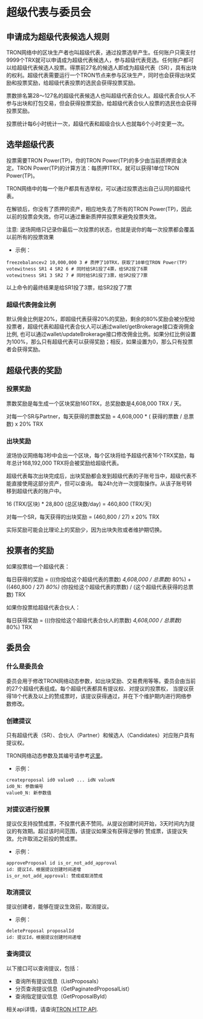 # 超级代表与委员会

## 申请成为超级代表候选人规则

 TRON网络中的区块生产者也叫超级代表，通过投票选举产生。任何账户只需支付9999个TRX就可以申请成为超级代表候选人，参与超级代表竞选。任何账户都可以给超级代表候选人投票。得票前27名的候选人即成为超级代表（SR），具有出块的权利。超级代表需要运行一个TRON节点来参与区块生产，同时也会获得出块奖励和投票奖励，给超级代表投票的选民会获得投票奖励。
 
 票数排名第28～127名的超级代表候选人也叫超级代表合伙人。超级代表合伙人不参与出块和打包交易，但会获得投票奖励，给超级代表合伙人投票的选民也会获得投票奖励。
 
 投票统计每6小时统计一次，超级代表和超级合伙人也就每6个小时变更一次。


## 选举超级代表

 投票需要TRON Power(TP)，你的TRON Power(TP)的多少由当前质押资金决定。TRON Power(TP)的计算方法：每质押1TRX，就可以获得1单位TRON Power(TP)。

 TRON网络中的每一个账户都具有选举权，可以通过投票选出自己认同的超级代表。

 在解锁后，你没有了质押的资产，相应地失去了所有的TRON Power(TP)，因此以前的投票会失效。你可以通过重新质押并投票来避免投票失效。

注意: 波场网络只记录你最后一次投票的状态，也就是说你的每一次投票都会覆盖以前所有的投票效果

+ 示例：

```shell
freezebalancev2 10,000,000 3 # 质押了10TRX，获取了10单位TRON Power(TP)
votewitness SR1 4 SR2 6 # 同时给SR1投了4票，给SR2投了6票
votewitness SR1 3 SR2 7 # 同时给SR1投了3票，给SR2投了7票
```

以上命令的最终结果是给SR1投了3票，给SR2投了7票

### 超级代表佣金比例

默认佣金比例是20%，即超级代表获得20%的奖励，剩余的80%奖励会被分配给投票者，超级代表和超级代表合伙人可以通过wallet/getBrokerage接口查询佣金比例, 也可以通过wallet/updateBrokerage接口修改佣金比例。如果分红比例设置为100%，那么只有超级代表可以获得奖励；相反，如果设置为0，那么只有投票者会获得奖励。

## 超级代表的奖励

### 投票奖励

票数奖励是每生成一个区块奖励160TRX，总奖励数是4,608,000 TRX / 天。

对每一个SR与Partner，每天获得的票数奖励 = 4,608,000 * ( 获得的票数 /  总票数) x 20%  TRX

### 出块奖励

波场协议网络每3秒中会出一个区块，每个区块将给予超级代表16个TRX奖励，每年总计168,192,000 TRX将会被奖励给超级代表。

超级代表每次出块完成后，出块奖励都会发到超级代表的子账号当中，超级代表不能直接使用这部分资产，但可以查询。 每24h允许一次提取操作。从该子账号转移到超级代表的账户中。

16 (TRX/区块) * 28,800 (总区块数/day) = 460,800 (TRX/天)

对每一个SR，每天获得的出块奖励 = (460,800 / 27) x 20%  TRX

实际奖励可能会比理论上的奖励少，因为出块失败或者维护期切换。

## 投票者的奖励

如果投票给一个超级代表：

每日获得的奖励 =  (((你投给这个超级代表的票数) *4,608,000 / 总票数)* 80%) + ((460,800 / 27) *80%)* (你投给这个超级代表的票数) / (这个超级代表获得的总票数) TRX

如果你投票给超级代表合伙人：

每日获得奖励 =  (((你投给这个超级代表合伙人的票数) *4,608,000 / 总票数)* 80%) TRX

## 委员会

### 什么是委员会

委员会用于修改TRON网络动态参数，如出块奖励、交易费用等等。委员会由当前的27个超级代表组成。每个超级代表都具有提议权、对提议的投票权，
当提议获得18个代表及以上的赞成票时，该提议获得通过，并在下个维护期内进行网络参数修改。

### 创建提议

只有超级代表（SR）、合伙人（Partner）和候选人（Candidates）对应账户具有提议权。

TRON网络动态参数及其编号请参考[这里](https://tronscan.org/#/sr/committee)。

+ 示例：

```text
createproposal id0 value0 ... idN valueN
id0_N: 参数编号
value0_N: 新参数值
```


### 对提议进行投票

提议仅支持投赞成票，不投票代表不赞同。从提议创建时间开始，3天时间内为提议的有效期。超过该时间范围，该提议如果没有获得足够的
赞成票，该提议失效。允许取消之前投的赞成票。

+ 示例：

```shell
approveProposal id is_or_not_add_approval
id: 提议Id，根据提议创建时间递增
is_or_not_add_approval: 赞成或取消赞成
```

### 取消提议

提议创建者，能够在提议生效前，取消提议。

+ 示例：

```shell
deleteProposal proposalId
id: 提议Id，根据提议创建时间递增
```

### 查询提议

以下接口可以查询提议，包括：

+ 查询所有提议信息（ListProposals）
+ 分页查询提议信息（GetPaginatedProposalList）
+ 查询指定提议信息（GetProposalById）

相关api详情，请查询[TRON HTTP API](../api/http.md).

